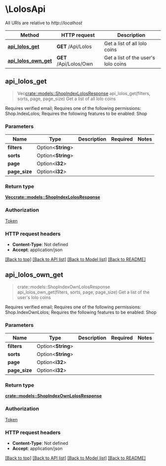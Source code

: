 # \LolosApi

All URIs are relative to *http://localhost*

Method | HTTP request | Description
------------- | ------------- | -------------
[**api_lolos_get**](LolosApi.md#api_lolos_get) | **GET** /Api/Lolos | Get a list of all lolo coins
[**api_lolos_own_get**](LolosApi.md#api_lolos_own_get) | **GET** /Api/Lolos/Own | Get a list of the user's lolo coins



## api_lolos_get

> Vec<crate::models::ShopIndexLolosResponse> api_lolos_get(filters, sorts, page, page_size)
Get a list of all lolo coins

Requires verified email; Requires one of the following permissions: Shop.IndexLolos; Requires the following features to be enabled: Shop

### Parameters


Name | Type | Description  | Required | Notes
------------- | ------------- | ------------- | ------------- | -------------
**filters** | Option<**String**> |  |  |
**sorts** | Option<**String**> |  |  |
**page** | Option<**i32**> |  |  |
**page_size** | Option<**i32**> |  |  |

### Return type

[**Vec<crate::models::ShopIndexLolosResponse>**](ShopIndexLolosResponse.md)

### Authorization

[Token](../README.md#Token)

### HTTP request headers

- **Content-Type**: Not defined
- **Accept**: application/json

[[Back to top]](#) [[Back to API list]](../README.md#documentation-for-api-endpoints) [[Back to Model list]](../README.md#documentation-for-models) [[Back to README]](../README.md)


## api_lolos_own_get

> crate::models::ShopIndexOwnLolosResponse api_lolos_own_get(filters, sorts, page, page_size)
Get a list of the user's lolo coins

Requires verified email; Requires one of the following permissions: Shop.IndexOwnLolos; Requires the following features to be enabled: Shop

### Parameters


Name | Type | Description  | Required | Notes
------------- | ------------- | ------------- | ------------- | -------------
**filters** | Option<**String**> |  |  |
**sorts** | Option<**String**> |  |  |
**page** | Option<**i32**> |  |  |
**page_size** | Option<**i32**> |  |  |

### Return type

[**crate::models::ShopIndexOwnLolosResponse**](ShopIndexOwnLolosResponse.md)

### Authorization

[Token](../README.md#Token)

### HTTP request headers

- **Content-Type**: Not defined
- **Accept**: application/json

[[Back to top]](#) [[Back to API list]](../README.md#documentation-for-api-endpoints) [[Back to Model list]](../README.md#documentation-for-models) [[Back to README]](../README.md)

